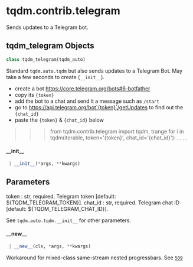 <a name="tqdm.contrib.telegram"></a>
# tqdm.contrib.telegram

Sends updates to a Telegram bot.

<a name="tqdm.contrib.telegram.tqdm_telegram"></a>
## tqdm\_telegram Objects

```python
class tqdm_telegram(tqdm_auto)
```

Standard `tqdm.auto.tqdm` but also sends updates to a Telegram Bot.
May take a few seconds to create (`__init__`).

- create a bot https://core.telegram.org/bots#6-botfather
- copy its `{token}`
- add the bot to a chat and send it a message such as `/start`
- go to https://api.telegram.org/bot`{token}`/getUpdates to find out
  the `{chat_id}`
- paste the `{token}` & `{chat_id}` below

>>> from tqdm.contrib.telegram import tqdm, trange
>>> for i in tqdm(iterable, token='{token}', chat_id='{chat_id}'):
...     ...

<a name="tqdm.contrib.telegram.tqdm_telegram.__init__"></a>
#### \_\_init\_\_

```python
 | __init__(*args, **kwargs)
```

Parameters
----------
token  : str, required. Telegram token
    [default: ${TQDM_TELEGRAM_TOKEN}].
chat_id  : str, required. Telegram chat ID
    [default: ${TQDM_TELEGRAM_CHAT_ID}].

See `tqdm.auto.tqdm.__init__` for other parameters.

<a name="tqdm.contrib.telegram.tqdm_telegram.__new__"></a>
#### \_\_new\_\_

```python
 | __new__(cls, *args, **kwargs)
```

Workaround for mixed-class same-stream nested progressbars.
See [`509`](https://github.com/tqdm/tqdm/issues/509)

